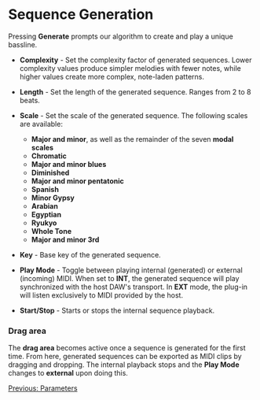 # Sequence Generation

Pressing **Generate** prompts our algorithm to create and play a unique bassline.

- **Complexity** - Set the complexity factor of generated sequences. Lower complexity values produce simpler melodies with fewer notes, while higher values create more complex, note-laden patterns.

- **Length** - Set the length of the generated sequence. Ranges from 2 to 8 beats.

- **Scale** - Set the scale of the generated sequence. The following scales are available:
    - **Major and minor**, as well as the remainder of the seven **modal scales** 
    - **Chromatic**
    - **Major and minor blues**
    - **Diminished**
    - **Major and minor pentatonic**
    - **Spanish**
    - **Minor Gypsy**
    - **Arabian**
    - **Egyptian**
    - **Ryukyo**
    - **Whole Tone**
    - **Major and minor 3rd**

- **Key** - Base key of the generated sequence.

- **Play Mode** - Toggle between playing internal (generated) or external (incoming) MIDI. When set to **INT**, the generated sequence will play synchronized with the host DAW's transport. In **EXT** mode, the plug-in will listen exclusively to MIDI provided by the host.

- **Start/Stop** - Starts or stops the internal sequence playback.

### **Drag area**

The **drag area** becomes active once a sequence is generated for the first time. From here, generated sequences can be exported as MIDI clips by dragging and dropping. The internal playback stops and the **Play Mode** changes to **external** upon doing this.

[Previous: Parameters](parameters)
